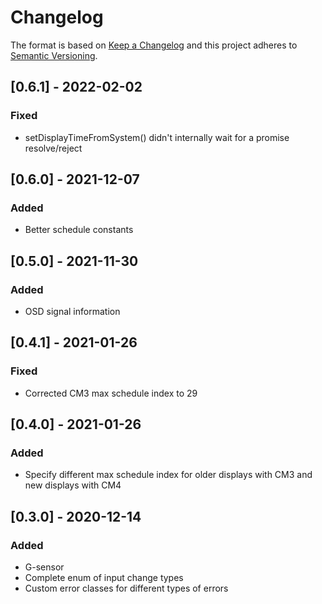# Changelog
The format is based on [Keep a Changelog](http://keepachangelog.com/en/1.0.0/)
and this project adheres to [Semantic Versioning](http://semver.org/spec/v2.0.0.html).

## [0.6.1] - 2022-02-02
### Fixed
- setDisplayTimeFromSystem() didn't internally wait for a promise resolve/reject

## [0.6.0] - 2021-12-07
### Added
- Better schedule constants

## [0.5.0] - 2021-11-30
### Added
- OSD signal information

## [0.4.1] - 2021-01-26
### Fixed
- Corrected CM3 max schedule index to 29

## [0.4.0] - 2021-01-26
### Added
- Specify different max schedule index for older displays with CM3 and new displays with CM4

## [0.3.0] - 2020-12-14
### Added
- G-sensor
- Complete enum of input change types
- Custom error classes for different types of errors
